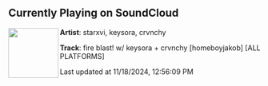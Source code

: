 ## Currently Playing on SoundCloud

[<img align="left" width="100" src="https://i1.sndcdn.com/artworks-En06z6s2H5sY8Egv-qn5eyA-t500x500.jpg">](https://soundcloud.com/starxvi/fireblast?in=saxurn/sets/nrg-vampire)

**Artist**: starxvi, keysora, crvnchy 

**Track**: fire blast! w/ keysora + crvnchy [homeboyjakob] [ALL PLATFORMS]

Last updated at 11/18/2024, 12:56:09 PM
